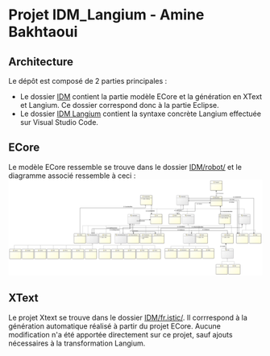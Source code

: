 # Projet IDM_Langium - Amine Bakhtaoui

## Architecture
Le dépôt est composé de 2 parties principales :
- Le dossier [IDM](./IDM/) contient la partie modèle ECore et la génération en XText et Langium. Ce dossier correspond donc à la partie Eclipse.
- Le dossier [IDM Langium](./IDM%20Langium/) contient la syntaxe concrète Langium effectuée sur Visual Studio Code.

## ECore
Le modèle ECore ressemble se trouve dans le dossier [IDM/robot/](./IDM/robot/) et le diagramme associé ressemble à ceci :
![robot.svg](robot.svg)

## XText 
Le projet Xtext se trouve dans le dossier [IDM/fr.istic/](./IDM/fr.istic/). Il corrrespond à la génération automatique réalisé à partir du projet ECore. Aucune modification n'a été apportée directement sur ce projet, sauf ajouts nécessaires à la transformation Langium.

